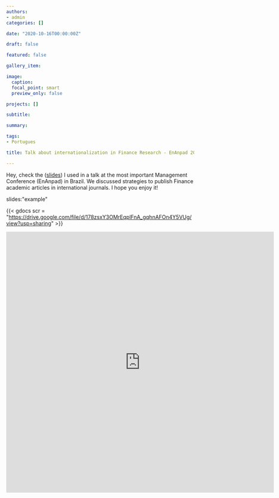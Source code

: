 ```yaml
---
authors:
- admin
categories: []

date: "2020-10-16T00:00:00Z"

draft: false

featured: false

gallery_item:

image:
  caption: 
  focal_point: smart
  preview_only: false

projects: []

subtitle: 

summary: 

tags: 
- Portugues

title: Talk about internationalization in Finance Research - EnAnpad 2020

---
```


Hey, check the ([slides](https://zenodo.org/record/4096078)) I used in a talk at the most important Management Conference (EnAnpad) in Brazil. We discussed strategies to publish Finance academic articles in international journals. I hope you enjoy it!


slides:"example"

{{< gdocs scr = "https://drive.google.com/file/d/178zsxY3OMrEqplFnA_gqhnAFOn4Y5VUg/view?usp=sharing" >}}


<iframe src="https://drive.google.com/file/d/1p-prPMV-Q0eUUYQ7Bidw2Yek_vv7XIro/view?usp=sharing" style="width:718px; height:700px;" frameborder="0"></iframe>


